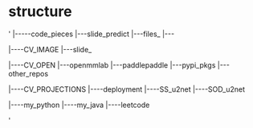 # structure
'
|-----code_pieces
            |---slide_predict
            |---files_
            |---

|----CV_IMAGE
        |---slide_    
 
|----CV_OPEN
        |---openmmlab
        |---paddlepaddle
        |---pypi_pkgs
        |---other_repos

|----CV_PROJECTIONS
        |----deployment
        |----SS_u2net
        |----SOD_u2net

|----my_python
|----my_java
|----leetcode

'